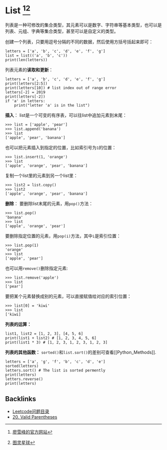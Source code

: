 #  List [^1][^2]


列表是一种可修改的集合类型，其元素可以是数字、字符串等基本类型，也可以是列表、元组、字典等集合类型，甚至可以是自定义的类型。

创建一个列表，只要用逗号分隔的不同的数据，然后使用方括号括起来即可：

```
letters = ['a', 'b', 'c', 'd', 'e', 'f', 'g']
list = list(('a', 'b', 'c'))
print(len(letters))
```

列表元素的**读取和更新**：

```
letters = ['a', 'b', 'c', 'd', 'e', 'f', 'g']
print(letters[2:5])
print(letters[10]) # list index out of range error
letters[-2] = 2019
print(letters[-2])
if 'a' in letters:
    print("letter 'a' is in the list")
```

**插入**：
list是一个可变的有序表，可以往list中追加元素到末尾：
```
>>> list = ['apple', 'pear']
>>> list.append('banana')
>>> list
['apple', 'pear', 'banana']
```

也可以把元素插入到指定的位置，比如索引号为`1`的位置：
```
>>> list.insert(1, 'orange') 
>>> list
['apple', 'orange', 'pear', 'banana']
```

复制一个list里的元素到另一个list里：
```
>>> list2 = list.copy()
>>> list2
['apple', 'orange', 'pear', 'banana']
```

**删除**：
要删除list末尾的元素，用`pop()`方法：
```
>>> list.pop()
'banana'
>>> list
['apple', 'orange', 'pear']
```

要删除指定位置的元素，用`pop(i)`方法，其中`i`是索引位置：
```
>>> list.pop(1)
'orange'
>>> list
['apple', 'pear']
```

也可以用`remove()`删除指定元素:
```
>>> list.remove('apple')
>>> list
['pear']
```

要把某个元素替换成别的元素，可以直接赋值给对应的索引位置：
```
>>> list[0] = 'kiwi'
>>> list
['kiwi]
```

**列表的运算：**

```
list1, list2 = [1, 2, 3], [4, 5, 6]
print(list1 + list2) # [1, 2, 3, 4, 5, 6]
print(list1 * 3) # [1, 2, 3, 1, 2, 3, 1, 2, 3]
```

**列表的其他函数：**
`sorted()`和`list.sort()`的差别可查看[[Python_Methods]]. 
```
letters = ['a', 'g', 'f', 'b', 'c', 'd', 'e']
sorted(letters) 
letters.sort() # The list is sorted permently
print(letters)
letters.reverse()
print(letters)
```

[^1]: [廖雪峰的官方网站](https://liaoxuefeng.com/books/python/basic/list-tuple/index.html)
[^2]: [图灵星球](https://turingplanet.org/2019/08/24/python%e6%95%b0%e6%8d%ae%e9%9b%86%e5%90%88%e7%b1%bb%e5%9e%8b-list-tuple-set-dictionary/)

## Backlinks
- [Leetcode问题目录](Leetcode问题目录.md)
- [20. Valid Parentheses](20-Valid_Parentheses.md)